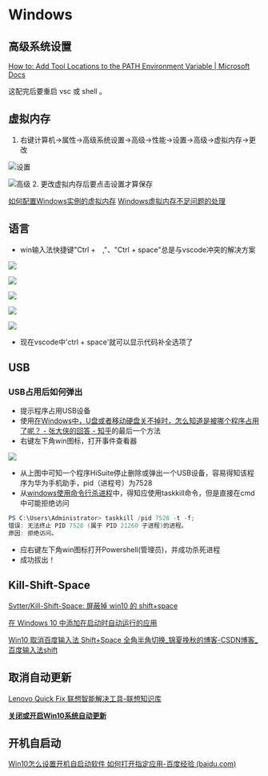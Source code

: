 # Windows

## 高级系统设置

[How to: Add Tool Locations to the PATH Environment Variable \| Microsoft Docs](https://docs.microsoft.com/en-us/previous-versions/office/developer/sharepoint-2010/ee537574(v=office.14))

这配完后要重启 vsc 或 shell 。

## 虚拟内存

1. 右键计算机->属性->高级系统设置->高级->性能->设置->高级->虚拟内存->更改

![设置](https://raw.githubusercontent.com/youhuangla/images/main/202202092011899.png)

![高级](https://raw.githubusercontent.com/youhuangla/images/main/202202092017347.png)
2. 更改虚拟内存后要点击设置才算保存

[如何配置Windows实例的虚拟内存](https://help.aliyun.com/document_detail/40995.htm?spm=a2c4g.11186623.0.0.71af1323T7fTtH)
[Windows虚拟内存不足问题的处理](https://help.aliyun.com/document_detail/41046.html#kzGCz)

## 语言

- win输入法快捷键"Ctrl +　,"、"Ctrl + space"总是与vscode冲突的解决方案

![](https://raw.githubusercontent.com/youhuangla/images/main/202202172227165.png)

![](https://raw.githubusercontent.com/youhuangla/images/main/202202172229549.png)

![](https://raw.githubusercontent.com/youhuangla/images/main/202202172257583.png)

![](https://raw.githubusercontent.com/youhuangla/images/main/202202172258712.png)

![](https://raw.githubusercontent.com/youhuangla/images/main/202202172258369.png)

- 现在vscode中'ctrl + space'就可以显示代码补全选项了

## USB

### USB占用后如何弹出

- 提示程序占用USB设备
- 使用[在Windows中，U盘或者移动硬盘关不掉时，怎么知道是被哪个程序占用了呢？ - 张大侠的回答 - 知乎](https://www.zhihu.com/question/22579281/answer/1883600510)的最后一个方法
- 右键左下角win图标，打开事件查看器

![](https://raw.githubusercontent.com/youhuangla/images/main/202202232143389.png)

- 从上图中可知一个程序HiSuite停止删除或弹出一个USB设备，容易得知该程序为华为手机助手，pid（进程号）为7528
- 从[windows使用命令行杀进程](https://www.cnblogs.com/shindo/p/5959329.html)中，得知应使用taskkill命令，但是直接在cmd中可能拒绝访问

```powershell
PS C:\Users\Administrator> taskkill /pid 7528 -t -f;
错误: 无法终止 PID 7528 (属于 PID 21260 子进程)的进程。
原因: 拒绝访问。
```

- 应右键左下角win图标打开Powershell(管理员)，并成功杀死进程
- 成功拔出！

## Kill-Shift-Space

[Svtter/Kill\-Shift\-Space: 屏蔽掉 win10 的 shift\+space](https://github.com/Svtter/Kill-Shift-Space)

[在 Windows 10 中添加在启动时自动运行的应用](https://support.microsoft.com/zh-cn/windows/%E5%9C%A8-windows-10-%E4%B8%AD%E6%B7%BB%E5%8A%A0%E5%9C%A8%E5%90%AF%E5%8A%A8%E6%97%B6%E8%87%AA%E5%8A%A8%E8%BF%90%E8%A1%8C%E7%9A%84%E5%BA%94%E7%94%A8-150da165-dcd9-7230-517b-cf3c295d89dd)

[Win10 取消百度输入法 Shift\+Space 全角半角切换\_锦夏挽秋的博客\-CSDN博客\_百度输入法shift](https://blog.csdn.net/qq1337715208/article/details/103334455)

## 取消自动更新

[Lenovo Quick Fix 联想智能解决工具-联想知识库](https://iknow.lenovo.com.cn/detail/dc_172545.html)

[**关闭或开启Win10系统自动更新**](https://box.lenovo.com/l/t5dQKH)

## 开机自启动

[Win10怎么设置开机自启动软件 如何打开指定应用-百度经验 (baidu.com)](https://jingyan.baidu.com/article/5d368d1ebfdf1a3f60c057f8.html)
